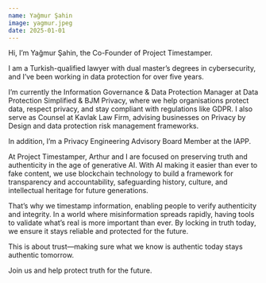 ```yaml
---
name: Yağmur Şahin
image: yagmur.jpeg
date: 2025-01-01
---
```

Hi, I’m Yağmur Şahin, the Co-Founder of Project Timestamper.

I am a Turkish-qualified lawyer with dual master’s degrees in cybersecurity, and I’ve been working in data protection for over five years.

I’m currently the Information Governance & Data Protection Manager at Data Protection Simplified & BJM Privacy, where we help organisations protect data, respect privacy, and stay compliant with regulations like GDPR. I also serve as Counsel at Kavlak Law Firm, advising businesses on Privacy by Design and data protection risk management frameworks.

In addition, I’m a Privacy Engineering Advisory Board Member at the IAPP.

At Project Timestamper, Arthur and I are focused on preserving truth and authenticity in the age of generative AI. With AI making it easier than ever to fake content, we use blockchain technology to build a framework for transparency and accountability, safeguarding history, culture, and intellectual heritage for future generations.

That’s why we timestamp information, enabling people to verify authenticity and integrity. In a world where misinformation spreads rapidly, having tools to validate what’s real is more important than ever. By locking in truth today, we ensure it stays reliable and protected for the future.

This is about trust—making sure what we know is authentic today stays authentic tomorrow.

Join us and help protect truth for the future.
